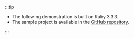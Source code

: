 :::tip

- The following demonstration is built on Ruby 3.3.3.
- The sample project is available in the [GitHub repository](https://github.com/logto-io/ruby/tree/HEAD/logto-sample).

:::
